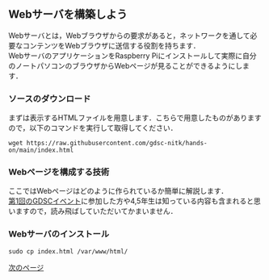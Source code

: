 ## Webサーバを構築しよう
Webサーバとは，Webブラウザからの要求があると，ネットワークを通して必要なコンテンツをWebブラウザに送信する役割を持ちます．  
WebサーバのアプリケーションをRaspberry Piにインストールして実際に自分のノートパソコンのブラウザからWebページが見ることができるようにします．


### ソースのダウンロード
まずは表示するHTMLファイルを用意します．こちらで用意したものがありますので，以下のコマンドを実行して取得してください．

```
wget https://raw.githubusercontent.com/gdsc-nitk/hands-on/main/index.html
```

### Webページを構成する技術
ここではWebページはどのように作られているか簡単に解説します．  
[第1回のGDSCイベント](https://gdsc.community.dev/e/mpsaja/)に参加した方や4,5年生は知っている内容も含まれると思いますので，読み飛ばしていただいてかまいません．

### Webサーバのインストール

```
sudo cp index.html /var/www/html/
```

[次のページ](final.md)
